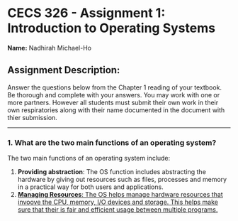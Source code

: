 # CECS 326 - Assignment 1: Introduction to Operating Systems
**Name:** Nadhirah Michael-Ho

## Assignment Description:
Answer the questions below from the Chapter 1 reading of your textbook.  Be thorough and complete with your answers.  You may work with one or more partners.  However all students must submit their own work in their own respiratories along with their name documented in the document with thier submission.

---
### 1. What are the two main functions of an operating system?
The two main functions of an operating system include:
1. **Providing abstraction**: The OS function includes abstracting the hardware by giving out resources such as files, processes and memory in a practical way for both users and applications.
2. <u>**Managing Resources**<u>: The OS helps manage hardware resources that invoove the CPU, memory, I/O devices and storage.  This helps make sure that their is fair and efficient usage between multiple programs.

